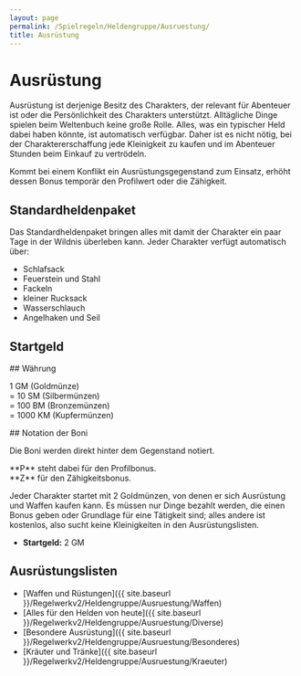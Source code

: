 ```yaml
---
layout: page
permalink: /Spielregeln/Heldengruppe/Ausruestung/
title: Ausrüstung
---
```


# Ausrüstung

Ausrüstung ist derjenige Besitz des Charakters, der relevant für Abenteuer ist oder die Persönlichkeit des Charakters unterstützt. Alltägliche Dinge spielen beim Weltenbuch keine große Rolle. Alles, was ein typischer Held dabei haben könnte, ist automatisch verfügbar. Daher ist es nicht nötig, bei der Charaktererschaffung jede Kleinigkeit zu kaufen und im Abenteuer Stunden beim Einkauf zu vertrödeln.

Kommt bei einem Konflikt ein Ausrüstungsgegenstand zum Einsatz, erhöht dessen Bonus temporär den Profilwert oder die Zähigkeit.

## Standardheldenpaket

Das Standardheldenpaket bringen alles mit damit der Charakter ein paar Tage in der Wildnis überleben kann. Jeder Charakter verfügt automatisch über:

- Schlafsack
- Feuerstein und Stahl
- Fackeln
- kleiner Rucksack
- Wasserschlauch
- Angelhaken und Seil

## Startgeld


<div class="hinweis">
## Währung

<p>1 GM (Goldmünze)<br/>
= 10 SM (Silbermünzen)<br/>
= 100 BM (Bronzemünzen)<br/>
= 1000 KM (Kupfermünzen)</p>
</div>
<div class="hinweis">
## Notation der Boni

Die Boni werden direkt hinter dem Gegenstand notiert.

<p>**P** steht dabei für den Profilbonus.<br/>
**Z** für den Zähigkeitsbonus.</p>
</div>

Jeder Charakter startet mit 2 Goldmünzen, von denen er sich Ausrüstung und Waffen kaufen kann. Es müssen nur Dinge bezahlt werden, die einen Bonus geben oder Grundlage für eine Tätigkeit sind; alles andere ist kostenlos, also sucht keine Kleinigkeiten in den Ausrüstungslisten.


- **Startgeld:** 2 GM

## Ausrüstungslisten

- [Waffen und Rüstungen]({{ site.baseurl }}/Regelwerkv2/Heldengruppe/Ausruestung/Waffen)
- [Alles für den Helden von heute]({{ site.baseurl }}/Regelwerkv2/Heldengruppe/Ausruestung/Diverse)
- [Besondere Ausrüstung]({{ site.baseurl }}/Regelwerkv2/Heldengruppe/Ausruestung/Besonderes)
- [Kräuter und Tränke]({{ site.baseurl }}/Regelwerkv2/Heldengruppe/Ausruestung/Kraeuter)

